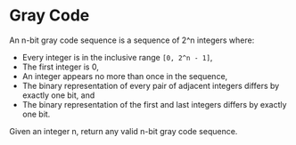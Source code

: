 # Gray Code

An n-bit gray code sequence is a sequence of 2^n integers where:

- Every integer is in the inclusive range `[0, 2^n - 1]`,
- The first integer is 0,
- An integer appears no more than once in the sequence,
- The binary representation of every pair of adjacent integers differs by exactly one bit, and
- The binary representation of the first and last integers differs by exactly one bit.

Given an integer n, return any valid n-bit gray code sequence.
